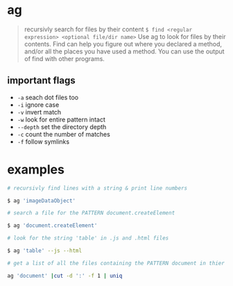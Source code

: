# ag
> recursivly search for files by their content
`$ find <regular expression> <optional file/dir name>`
Use ag to look for files by their contents. Find can help you figure out where you declared a method, and/or all the places you have used a method. You can use the output of find with other programs.


## important flags
* `-a` seach dot files too
* `-i` ignore case
* `-v` invert match 
* `-w` look for entire pattern intact
* `--depth` set the directory depth 
* `-c` count the number of matches
* `-f` follow symlinks

# examples
``` sh
# recursivly find lines with a string & print line numbers

$ ag 'imageDataObject'
```

``` sh
# search a file for the PATTERN document.createElement

$ ag 'document.createElement'
```

``` sh
# look for the string 'table' in .js and .html files

$ ag 'table' --js --html
```

``` sh
# get a list of all the files containing the PATTERN document in thier contents

ag 'document' |cut -d ':' -f 1 | uniq
```
